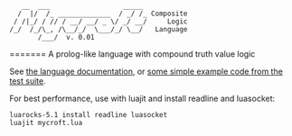 
       __  ___                  _____ 
      /  |/  /_ _____________  / _/ /_ Composite
     / /|_/ / // / __/ __/ _ \/ _/ __/     Logic
    /_/  /_/\_, /\__/_/  \___/_/ \__/   Language
           /___/  v. 0.01

=======
A prolog-like language with compound truth value logic

See [the language documentation](mycroft-lang.md), or [some simple example code from the test suite](test.myc).

For best performance, use with luajit and install readline and luasocket:

    luarocks-5.1 install readline luasocket
    luajit mycroft.lua

